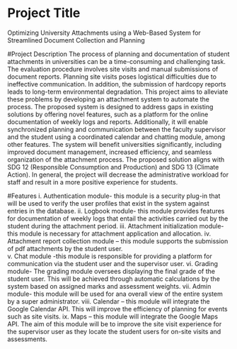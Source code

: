 # Project Title
Optimizing University Attachments using a Web-Based System for Streamlined Document Collection and Planning

#Project Description
The process of planning and documentation of student attachments in universities can be a time-consuming and challenging task. The evaluation procedure involves site visits and manual submissions of document reports. Planning site visits poses logistical difficulties due to ineffective communication. In addition, the submission of hardcopy reports leads to long-term environmental degradation. This project aims to alleviate these problems by developing an attachment system to automate the process. The proposed system is designed to address gaps in existing solutions by offering novel features, such as a platform for the online documentation of weekly logs and reports. Additionally, it will enable synchronized planning and communication between the faculty supervisor and the student using a coordinated calendar and chatting module, among other features. The system will benefit universities significantly, including improved document management, increased efficiency, and seamless organization of the attachment process. The proposed solution aligns with SDG 12 (Responsible Consumption and Production) and SDG 13 (Climate Action). In general, the project will decrease the administrative workload for staff and result in a more positive experience for students.

#Features
i.	Authentication module- this module is a security plug-in that will be used to verify the user profiles that exist in the system against entries in the database. 
ii. Logbook module- this module provides features for documentation of weekly logs that entail the activities carried out by the student during the attachment period.
iii.	Attachment initialization module- this module is necessary for attachment application and allocation. 
iv.	Attachment report collection module – this module supports the submission of pdf attachments by the student user.  
v.	Chat module -this module is responsible for providing a platform for communication via the student user and the supervisor user. 
vi.	Grading module- The grading module oversees displaying the final grade of the student user. This will be achieved through automatic calculations by the system based on assigned marks and assessment weights.
vii.	Admin module- this module will be used for ana overall view of the entire system by a super administrator. 
viii.	Calendar – this module will integrate the Google Calendar API. This will improve the efficiency of planning for events such as site visits. 
ix.	Maps – this module will integrate the Google Maps API. The aim of this module 
will be to improve the site visit experience for the supervisor user as they locate the student users for on-site visits and assessments. 


